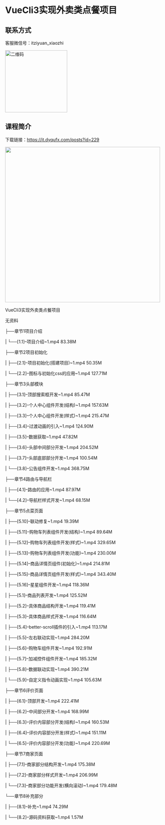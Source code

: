 # VueCli3实现外卖类点餐项目

## 联系方式

客服微信号：itziyuan_xiaozhi

<img src="https://ziyuanyun.oss-cn-guangzhou.aliyuncs.com/common/20240614073449/666b82192834a.jpg" width="200" height="200" alt="二维码">

## 课程简介

下载链接：https://it.dyqufx.com/posts?id=229

<img src="https://ziyuanyun.oss-cn-guangzhou.aliyuncs.com/yun/20240515151713/6644617980dce.jpg" width="500" alt="">

  VueCli3实现外卖类点餐项目



 无资料

 ├──章节1项目介绍

 | └──[1.1]&#8211;项目介绍~1.mp4 83.38M

 ├──章节2项目初始化

 | ├──[2.1]&#8211;项目初始化(搭建项目)~1.mp4 50.35M

 | └──[2.2]&#8211;图标与初始化css的应用~1.mp4 127.71M

 ├──章节3头部模块

 | ├──[3.1]&#8211;顶部搜索框开发~1.mp4 85.47M

 | ├──[3.2]&#8211;个人中心组件开发(结构)~1.mp4 157.63M

 | ├──[3.3]&#8211;个人中心组件开发(样式)~1.mp4 215.47M

 | ├──[3.4]&#8211;过渡动画的引入~1.mp4 124.90M

 | ├──[3.5]&#8211;数据获取~1.mp4 47.82M

 | ├──[3.6]&#8211;头部中间部分开发~1.mp4 204.52M

 | ├──[3.7]&#8211;头部底部部分开发~1.mp4 100.54M

 | └──[3.8]&#8211;公告组件开发~1.mp4 368.75M

 ├──章节4路由与导航栏

 | ├──[4.1]&#8211;路由的应用~1.mp4 87.97M

 | └──[4.2]&#8211;导航栏样式开发~1.mp4 68.15M

 ├──章节5点菜页面

 | ├──[5.10]&#8211;联动修复~1.mp4 19.39M

 | ├──[5.11]&#8211;购物车列表组件开发(结构)~1.mp4 89.64M

 | ├──[5.12]&#8211;购物车列表组件开发(样式)~1.mp4 329.65M

 | ├──[5.13]&#8211;购物车列表组件开发(功能)~1.mp4 230.00M

 | ├──[5.14]&#8211;商品详情页组件(初始化)~1.mp4 214.81M

 | ├──[5.15]&#8211;商品详情页组件开发(样式)~1.mp4 343.40M

 | ├──[5.16]&#8211;星星组件开发~1.mp4 118.36M

 | ├──[5.1]&#8211;商品列表开发~1.mp4 125.52M

 | ├──[5.2]&#8211;具体商品结构开发~1.mp4 119.41M

 | ├──[5.3]&#8211;具体商品样式开发~1.mp4 116.64M

 | ├──[5.4]&#8211;better-scroll插件的引入~1.mp4 113.17M

 | ├──[5.5]&#8211;左右联动实现~1.mp4 284.20M

 | ├──[5.6]&#8211;购物车组件开发~1.mp4 192.91M

 | ├──[5.7]&#8211;加减控件组件开发~1.mp4 185.32M

 | ├──[5.8]&#8211;数据联动实现~1.mp4 390.21M

 | └──[5.9]&#8211;自定义指令动画实现~1.mp4 105.63M

 ├──章节6评价页面

 | ├──[6.1]&#8211;顶部开发~1.mp4 222.41M

 | ├──[6.2]&#8211;中间部分开发~1.mp4 168.99M

 | ├──[6.3]&#8211;评价内容部分开发(结构)~1.mp4 160.53M

 | ├──[6.4]&#8211;评价内容部分开发(样式)~1.mp4 151.11M

 | └──[6.5]&#8211;评价内容部分开发(功能)~1.mp4 220.69M

 ├──章节7商家页面

 | ├──[7.1]&#8211;商家部分结构开发~1.mp4 175.38M

 | ├──[7.2]&#8211;商家部分样式开发~1.mp4 206.99M

 | └──[7.3]&#8211;商家部分功能开发(横向滚动)~1.mp4 179.48M

 └──章节8补充部分

 | ├──[8.1]&#8211;补充~1.mp4 74.29M

 | └──[8.2]&#8211;源码资料获取~1.mp4 1.57M

  
